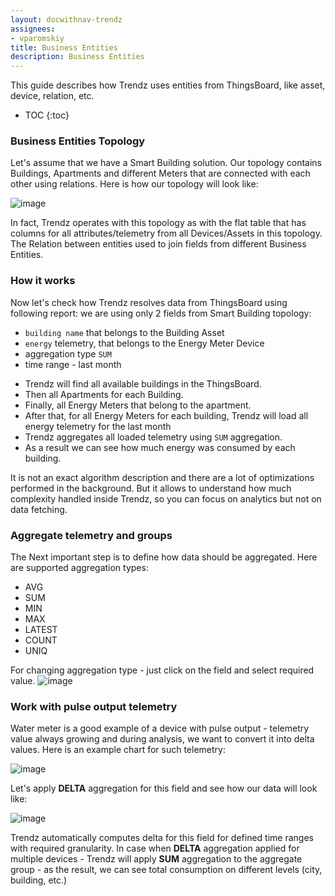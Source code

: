 ```yaml
---
layout: docwithnav-trendz
assignees:
- vparomskiy
title: Business Entities
description: Business Entities 
---
```


This guide describes how Trendz uses entities from ThingsBoard, like asset, device, relation, etc.

* TOC
{:toc}

### Business Entities Topology
Let's assume that we have a Smart Building solution. Our topology contains Buildings, Apartments and different Meters that are connected with each other using relations.
Here is how our topology will look like:

![image](/images/reference/pe-demo/smart-metering-model.svg)


In fact, Trendz operates with this topology as with the flat table that has columns for all attributes/telemetry from all Devices/Assets in this topology.
The Relation between entities used to join fields from different Business Entities.

### How it works

Now let's check how Trendz resolves data from ThingsBoard using following report: we are using only 2 fields from Smart Building topology: 

- `building name` that belongs to the Building Asset
- `energy` telemetry, that belongs to the Energy Meter Device
- aggregation type `SUM`
- time range - last month


* Trendz will find all available buildings in the ThingsBoard. 
* Then all Apartments for each Building.
* Finally, all Energy Meters that belong to the apartment.
* After that, for all Energy Meters for each building, Trendz will load all energy telemetry for the last month 
* Trendz aggregates all loaded telemetry using `SUM` aggregation. 
* As a result we can see how much energy was consumed by each building.

It is not an exact algorithm description and there are a lot of optimizations performed in the background. But it allows to understand how much complexity handled inside Trendz, so you can focus on analytics but not on data fetching.

### Aggregate telemetry and groups
The Next important step is to define how data should be aggregated. Here are supported aggregation types:
* AVG
* SUM
* MIN
* MAX
* LATEST
* COUNT
* UNIQ

For changing aggregation type - just click on the field and select required value.
![image](/images/trendz/field-aggregation.png)


### Work with pulse output telemetry
Water meter is a good example of a device with pulse output - telemetry value always growing and during analysis, we want to convert it into delta values.
Here is an example chart for such telemetry:

![image](/images/trendz/pulse-before.png)

Let's apply **DELTA** aggregation for this field and see how our data will look like:

![image](/images/trendz/pulse-after.png)

Trendz automatically computes delta for this field for defined time ranges with required granularity.
In case when **DELTA** aggregation applied for multiple devices - Trendz will apply **SUM** aggregation to the aggregate group - as the result, we can see total consumption on different levels (city, building, etc.)
